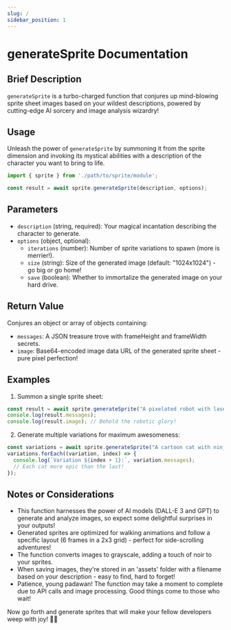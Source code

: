```yaml
---
slug: /
sidebar_position: 1
---
```

# generateSprite Documentation

## Brief Description
`generateSprite` is a turbo-charged function that conjures up mind-blowing sprite sheet images based on your wildest descriptions, powered by cutting-edge AI sorcery and image analysis wizardry!

## Usage
Unleash the power of `generateSprite` by summoning it from the sprite dimension and invoking its mystical abilities with a description of the character you want to bring to life.

```javascript
import { sprite } from './path/to/sprite/module';

const result = await sprite.generateSprite(description, options);
```

## Parameters
- `description` (string, required): Your magical incantation describing the character to generate.
- `options` (object, optional):
  - `iterations` (number): Number of sprite variations to spawn (more is merrier!).
  - `size` (string): Size of the generated image (default: "1024x1024") - go big or go home!
  - `save` (boolean): Whether to immortalize the generated image on your hard drive.

## Return Value
Conjures an object or array of objects containing:
- `messages`: A JSON treasure trove with frameHeight and frameWidth secrets.
- `image`: Base64-encoded image data URL of the generated sprite sheet - pure pixel perfection!

## Examples

1. Summon a single sprite sheet:
```javascript
const result = await sprite.generateSprite("A pixelated robot with laser eyes and rocket boots");
console.log(result.messages);
console.log(result.image); // Behold the robotic glory!
```

2. Generate multiple variations for maximum awesomeness:
```javascript
const variations = await sprite.generateSprite("A cartoon cat with ninja skills and a jetpack", { iterations: 3 });
variations.forEach((variation, index) => {
  console.log(`Variation ${index + 1}:`, variation.messages);
  // Each cat more epic than the last!
});
```

## Notes or Considerations
- This function harnesses the power of AI models (DALL-E 3 and GPT) to generate and analyze images, so expect some delightful surprises in your outputs!
- Generated sprites are optimized for walking animations and follow a specific layout (6 frames in a 2x3 grid) - perfect for side-scrolling adventures!
- The function converts images to grayscale, adding a touch of noir to your sprites.
- When saving images, they're stored in an 'assets' folder with a filename based on your description - easy to find, hard to forget!
- Patience, young padawan! The function may take a moment to complete due to API calls and image processing. Good things come to those who wait!

Now go forth and generate sprites that will make your fellow developers weep with joy! 🚀✨

